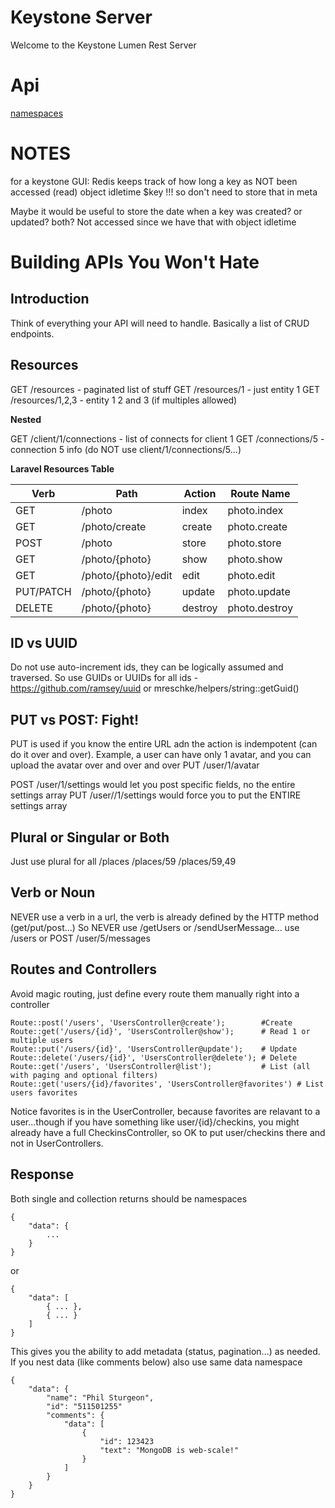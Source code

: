# Keystone Server

Welcome to the Keystone Lumen Rest Server


# Api

[namespaces](/namespaces)



# NOTES 

for a keystone GUI:
Redis keeps track of how long a key as NOT been accessed (read)
object idletime $key !!! so don't need to store that in meta

Maybe it would be useful to store the date when a key was created? or updated? both?
Not accessed since we have that with object idletime





# Building APIs You Won't Hate

## Introduction

Think of everything your API will need to handle.  Basically a list of CRUD endpoints.

## Resources

GET /resources - paginated list of stuff
GET /resources/1 - just entity 1
GET /resources/1,2,3 - entity 1 2 and 3 (if multiples allowed)

**Nested**

GET /client/1/connections - list of connects for client 1
GET /connections/5 - connection 5 info (do NOT use client/1/connections/5...)

**Laravel Resources Table**

Verb      | Path                  | Action       | Route Name
----------|-----------------------|--------------|---------------------
GET       | /photo                | index        | photo.index
GET       | /photo/create         | create       | photo.create
POST      | /photo                | store        | photo.store
GET       | /photo/{photo}        | show         | photo.show
GET       | /photo/{photo}/edit   | edit         | photo.edit
PUT/PATCH | /photo/{photo}        | update       | photo.update
DELETE    | /photo/{photo}        | destroy      | photo.destroy

## ID vs UUID

Do not use auto-increment ids, they can be logically assumed and traversed.  So 
use GUIDs or UUIDs for all ids - https://github.com/ramsey/uuid or mreschke/helpers/string::getGuid()

## PUT vs POST: Fight!

PUT is used if you know the entire URL adn the action is indempotent (can do it over and over).
Example, a user can have only 1 avatar, and you can upload the avatar over and over and over
PUT /user/1/avatar

POST /user/1/settings would let you post specific fields, no the entire settings array
PUT /user//1/settings would force you to put the ENTIRE settings array

## Plural or Singular or Both

Just use plural for all
/places
/places/59
/places/59,49

## Verb or Noun

NEVER use a verb in a url, the verb is already defined by the HTTP method (get/put/post...)
So NEVER use /getUsers or /sendUserMessage...  use /users or POST /user/5/messages

## Routes and Controllers

Avoid magic routing, just define every route them manually right into a controller

	Route::post('/users', 'UsersController@create');        #Create
	Route::get('/users/{id}', 'UsersController@show');      # Read 1 or multiple users
	Route::put('/users/{id}', 'UsersController@update');    # Update
	Route::delete('/users/{id}', 'UsersController@delete'); # Delete
	Route::get('/users', 'UsersController@list');           # List (all with paging and optional filters)
	Route::get('users/{id}/favorites', 'UsersController@favorites') # List users favorites

Notice favorites is in the UserController, because favorites are relavant to a user...though if you
have something like user/{id}/checkins, you might already have a full CheckinsController, so OK to 
put user/checkins there and not in UserControllers.


## Response

Both single and collection returns should be namespaces

	{
		"data": {
			...
		}
	}

or

	{
		"data": [
			{ ... },
			{ ... }
		]
	}

This gives you the ability to add metadata (status, pagination...) as needed.  If you nest data (like comments below)
also use same data namespace

	{
		"data": {
			"name": "Phil Sturgeon",
			"id": "511501255"
			"comments": {
				"data": [
					{
						"id": 123423
						"text": "MongoDB is web-scale!"
					}
				]
			}
		}
	}


